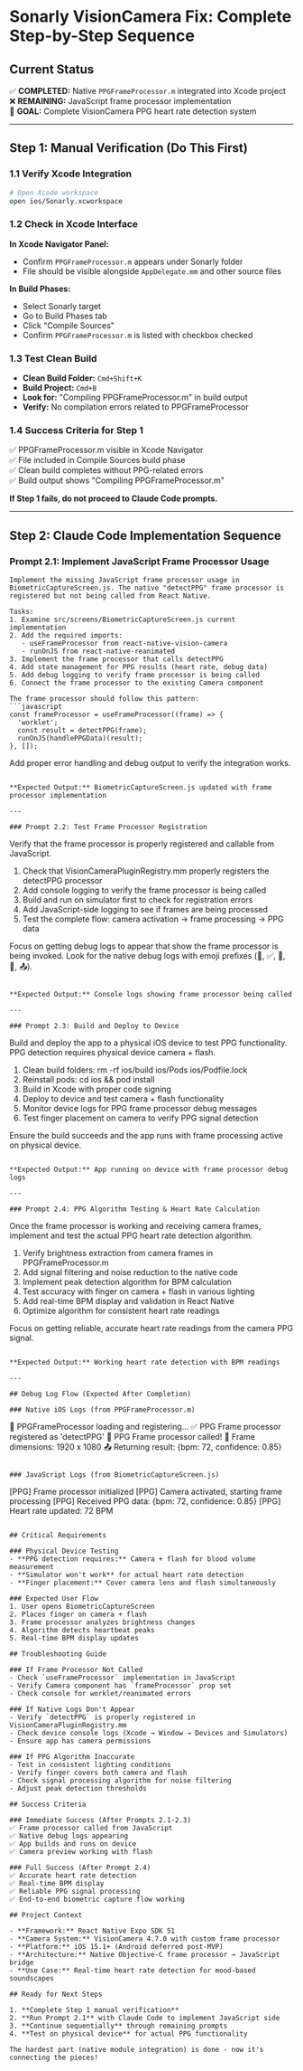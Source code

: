 # Sonarly VisionCamera Fix: Complete Step-by-Step Sequence

## Current Status
✅ **COMPLETED:** Native `PPGFrameProcessor.m` integrated into Xcode project  
❌ **REMAINING:** JavaScript frame processor implementation  
🎯 **GOAL:** Complete VisionCamera PPG heart rate detection system

---

## Step 1: Manual Verification (Do This First)

### 1.1 Verify Xcode Integration
```bash
# Open Xcode workspace
open ios/Sonarly.xcworkspace
```

### 1.2 Check in Xcode Interface
**In Xcode Navigator Panel:**
- Confirm `PPGFrameProcessor.m` appears under Sonarly folder
- File should be visible alongside `AppDelegate.mm` and other source files

**In Build Phases:**
- Select Sonarly target
- Go to Build Phases tab
- Click "Compile Sources" 
- Confirm `PPGFrameProcessor.m` is listed with checkbox checked

### 1.3 Test Clean Build
- **Clean Build Folder:** `Cmd+Shift+K`
- **Build Project:** `Cmd+B`
- **Look for:** "Compiling PPGFrameProcessor.m" in build output
- **Verify:** No compilation errors related to PPGFrameProcessor

### 1.4 Success Criteria for Step 1
✅ PPGFrameProcessor.m visible in Xcode Navigator  
✅ File included in Compile Sources build phase  
✅ Clean build completes without PPG-related errors  
✅ Build output shows "Compiling PPGFrameProcessor.m"

**If Step 1 fails, do not proceed to Claude Code prompts.**

---

## Step 2: Claude Code Implementation Sequence

### Prompt 2.1: Implement JavaScript Frame Processor Usage

```
Implement the missing JavaScript frame processor usage in BiometricCaptureScreen.js. The native "detectPPG" frame processor is registered but not being called from React Native.

Tasks:
1. Examine src/screens/BiometricCaptureScreen.js current implementation
2. Add the required imports:
   - useFrameProcessor from react-native-vision-camera
   - runOnJS from react-native-reanimated
3. Implement the frame processor that calls detectPPG
4. Add state management for PPG results (heart rate, debug data)
5. Add debug logging to verify frame processor is being called
6. Connect the frame processor to the existing Camera component

The frame processor should follow this pattern:
```javascript
const frameProcessor = useFrameProcessor((frame) => {
  'worklet';
  const result = detectPPG(frame);
  runOnJS(handlePPGData)(result);
}, []);
```

Add proper error handling and debug output to verify the integration works.
```

**Expected Output:** BiometricCaptureScreen.js updated with frame processor implementation

---

### Prompt 2.2: Test Frame Processor Registration

```
Verify that the frame processor is properly registered and callable from JavaScript.

1. Check that VisionCameraPluginRegistry.mm properly registers the detectPPG processor
2. Add console logging to verify the frame processor is being called
3. Build and run on simulator first to check for registration errors
4. Add JavaScript-side logging to see if frames are being processed
5. Test the complete flow: camera activation → frame processing → PPG data

Focus on getting debug logs to appear that show the frame processor is being invoked. Look for the native debug logs with emoji prefixes (🚀, ✅, 🔴, 📏, 📤).
```

**Expected Output:** Console logs showing frame processor being called

---

### Prompt 2.3: Build and Deploy to Device

```
Build and deploy the app to a physical iOS device to test PPG functionality. PPG detection requires physical device camera + flash.

1. Clean build folders: rm -rf ios/build ios/Pods ios/Podfile.lock
2. Reinstall pods: cd ios && pod install
3. Build in Xcode with proper code signing
4. Deploy to device and test camera + flash functionality
5. Monitor device logs for PPG frame processor debug messages
6. Test finger placement on camera to verify PPG signal detection

Ensure the build succeeds and the app runs with frame processing active on physical device.
```

**Expected Output:** App running on device with frame processor debug logs

---

### Prompt 2.4: PPG Algorithm Testing & Heart Rate Calculation

```
Once the frame processor is working and receiving camera frames, implement and test the actual PPG heart rate detection algorithm.

1. Verify brightness extraction from camera frames in PPGFrameProcessor.m
2. Add signal filtering and noise reduction to the native code
3. Implement peak detection algorithm for BPM calculation
4. Test accuracy with finger on camera + flash in various lighting
5. Add real-time BPM display and validation in React Native
6. Optimize algorithm for consistent heart rate readings

Focus on getting reliable, accurate heart rate readings from the camera PPG signal.
```

**Expected Output:** Working heart rate detection with BPM readings

---

## Debug Log Flow (Expected After Completion)

### Native iOS Logs (from PPGFrameProcessor.m)
```
🚀 PPGFrameProcessor loading and registering...
✅ PPG Frame processor registered as 'detectPPG'
🔴 PPG Frame processor called!
📏 Frame dimensions: 1920 x 1080
📤 Returning result: {bpm: 72, confidence: 0.85}
```

### JavaScript Logs (from BiometricCaptureScreen.js)
```
[PPG] Frame processor initialized
[PPG] Camera activated, starting frame processing
[PPG] Received PPG data: {bpm: 72, confidence: 0.85}
[PPG] Heart rate updated: 72 BPM
```

## Critical Requirements

### Physical Device Testing
- **PPG detection requires:** Camera + flash for blood volume measurement
- **Simulator won't work** for actual heart rate detection
- **Finger placement:** Cover camera lens and flash simultaneously

### Expected User Flow
1. User opens BiometricCaptureScreen
2. Places finger on camera + flash
3. Frame processor analyzes brightness changes
4. Algorithm detects heartbeat peaks
5. Real-time BPM display updates

## Troubleshooting Guide

### If Frame Processor Not Called
- Check `useFrameProcessor` implementation in JavaScript
- Verify Camera component has `frameProcessor` prop set
- Check console for worklet/reanimated errors

### If Native Logs Don't Appear
- Verify `detectPPG` is properly registered in VisionCameraPluginRegistry.mm
- Check device console logs (Xcode → Window → Devices and Simulators)
- Ensure app has camera permissions

### If PPG Algorithm Inaccurate
- Test in consistent lighting conditions
- Verify finger covers both camera and flash
- Check signal processing algorithm for noise filtering
- Adjust peak detection thresholds

## Success Criteria

### Immediate Success (After Prompts 2.1-2.3)
✅ Frame processor called from JavaScript  
✅ Native debug logs appearing  
✅ App builds and runs on device  
✅ Camera preview working with flash

### Full Success (After Prompt 2.4)
✅ Accurate heart rate detection  
✅ Real-time BPM display  
✅ Reliable PPG signal processing  
✅ End-to-end biometric capture flow working

## Project Context

- **Framework:** React Native Expo SDK 51
- **Camera System:** VisionCamera 4.7.0 with custom frame processor
- **Platform:** iOS 15.1+ (Android deferred post-MVP)
- **Architecture:** Native Objective-C frame processor → JavaScript bridge
- **Use Case:** Real-time heart rate detection for mood-based soundscapes

## Ready for Next Steps

1. **Complete Step 1 manual verification** 
2. **Run Prompt 2.1** with Claude Code to implement JavaScript side
3. **Continue sequentially** through remaining prompts
4. **Test on physical device** for actual PPG functionality

The hardest part (native module integration) is done - now it's connecting the pieces!